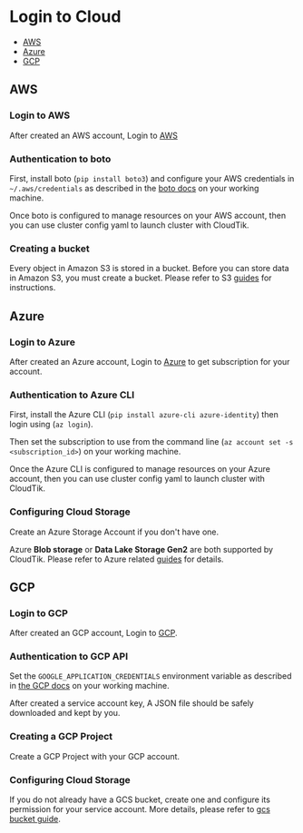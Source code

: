 # Login to Cloud

- [AWS](#AWS)
- [Azure](#Azure)
- [GCP](#GCP)

## AWS

### Login to AWS

After created an AWS account, Login to [AWS](https://console.aws.amazon.com/)

### Authentication to boto

First, install boto (`pip install boto3`) and configure your AWS credentials in `~/.aws/credentials` as described in 
the [boto docs](https://boto3.amazonaws.com/v1/documentation/api/latest/guide/configuration.html) on your working machine.

Once boto is configured to manage resources on your AWS account, then you can use cluster config yaml to launch cluster with CloudTik.

### Creating a bucket

Every object in Amazon S3 is stored in a bucket. Before you can store data in Amazon S3, you must create a bucket.
Please refer to S3 [guides](https://docs.aws.amazon.com/AmazonS3/latest/userguide/creating-bucket.html) for instructions.

## Azure

### Login to Azure

After created an Azure account, Login to [Azure](https://portal.azure.com/) to get subscription for your account.

### Authentication to Azure CLI

First, install the Azure CLI (`pip install azure-cli azure-identity`) then login using (`az login`).

Then set the subscription to use from the command line (`az account set -s <subscription_id>`) on your working machine.

Once the Azure CLI is configured to manage resources on your Azure account, then you can use cluster config yaml to
launch cluster with CloudTik.


### Configuring Cloud Storage

Create an Azure Storage Account if you don't have one.

Azure **Blob storage** or **Data Lake Storage Gen2** are both supported by CloudTik. Please refer to Azure related 
[guides](https://docs.microsoft.com/en-us/azure/storage/common/storage-account-create?tabs=azure-portal) for details.

## GCP

### Login to GCP

After created an GCP account, Login to [GCP](https://console.cloud.google.com/).

### Authentication to GCP API

Set the `GOOGLE_APPLICATION_CREDENTIALS` environment variable as described in
[the GCP docs](https://cloud.google.com/docs/authentication/getting-started) on your working machine.

After created a service account key, A JSON file should be safely downloaded and kept by you.

### Creating a GCP Project

Create a GCP Project with your GCP account.

### Configuring Cloud Storage

If you do not already have a GCS bucket, create one and configure its permission for your service account.
More details, please refer to [gcs bucket guide](../GettingStarted/gcs-bucket.md).

